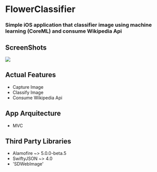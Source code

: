 # FlowerClassifier

### Simple iOS application that classifier image using machine learning (CoreML) and consume Wikipedia Api

## ScreenShots

<img src="ScreenShots/flower_classifier.gif" />

## Actual Features
* Capture Image
* Classify Image
* Consume Wikipedia Api

## App Arquitecture
 * MVC

## Third Party Libraries
* Alamofire ~> 5.0.0-beta.5
* SwiftyJSON ~> 4.0
* 'SDWebImage'
